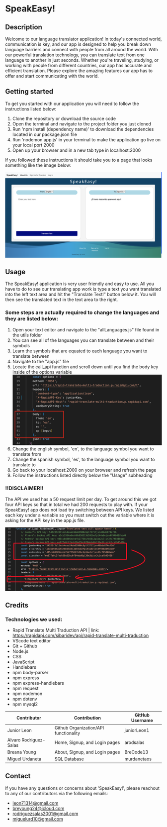 # SpeakEasy!

## Description
Welcome to our language translator application! In today's connected world, communication is key, and our app is designed to help you break down language barriers and connect with people from all around the world. With our powerful translation technology, you can translate text from one language to another in just seconds. Whether you're traveling, studying, or working with people from different countries, our app has accurate and efficient translation. Please explore the amazing features our app has to offer and start communicating with the world.

## Getting started
To get you started with our application you will need to follow the instructions listed below:

1. Clone the repository or download the source code
2. Open the terminal and navigate to the project folder you just cloned
3. Run 'npm install (dependency name)' to download the dependencies located in our package.json file
4. Run 'nodemon app.js' in your terminal to make the application go live on your local port 2000
5. Open up your browser and in a new tab type in localhost:2000

If you followed these instructions it should take you to a page that looks something like the image below:

![Home page of our application](/public/Images/readmeSample1.png)

## Usage
The SpeakEasy! application is very user friendly and easy to use. All you have to do to see our translating app work is type a text you want translated into the left text area and hit the "Translate Text!" button below it. You will then see the translated text in the text area to the right.

### Some steps are actually required to change the languages and they are listed below:
1. Open your text editor and navigate to the "allLanguages.js" file found in the utils folder
2. You can see all of the languages you can translate between and their symbols
3. Learn the symbols that are equated to each language you want to translate between
4. Navigate to the "app.js" file
5. Locate the call_api function and scroll down until you find the body key inside of the options variable
![body key location](/public/Images/fromAndToLocation.png)
6. Change the english symbol, 'en', to the language symbol you want to translate from
7. Change the spanish symbol, 'es', to the language symbol you want to translate to
8. Go back to your localhost:2000 on your browser and refresh the page
9. Follow the instructions listed directly below the "Usage" subheading

### !!DISCLAIMER!!
The API we used has a 50 request limit per day. To get around this we got four API keys so that in total we had 200 requests to play with. If your SpeakEasy! app does not load try switching between API keys. We listed each key under a variable so you must switch out the variable where it is asking for the API key in the app.js file.

![API Key Switching](/public/Images/APIs.png)

## Credits
### Technologies we used:
- Rapid Translate Multi Traduction API | link: https://rapidapi.com/sibaridev/api/rapid-translate-multi-traduction
- VScode text editor
- Git + Github
- Node.js
- CSS
- JavaScript
- Handlebars
- npm body-parser
- npm express
- npm express-handlebars
- npm request
- npm nodemon
- npm dotenv
- npm mysql2

| Contributor | Contribution | GitHub Username |
| ----------- | ----------- | ----------- |
| Junior Leon | Github Organization/API functionality | juniorLeon1 |
| Alvaro Rodriguez-Salas | Home, Signup, and Login pages | arodsalas |
| Breana Young | About, Signup, and Login pages | BreCode13 |
| Miguel Urdaneta | SQL Database | murdanetaos |


## Contact
If you have any questions or concerns about 'SpeakEasy!', please reachout to any of our contributors via the following emails:
- leon71314@gmail.com
- breyoung24@icloud.com
- rodriguezsalas2001@gmail.com
- miguelurd10@gmail.com